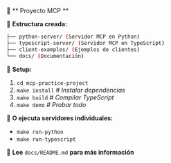 🎉 ** Proyecto MCP **

📁 **Estructura creada:**
```bash
├── python-server/ (Servidor MCP en Python)
├── typescript-server/ (Servidor MCP en TypeScript)
├── client-examples/ (Ejemplos de clientes)
└── docs/ (Documentación)
```

🚀 **Setup:**
1. `cd mcp-practice-project`
2. `make install`        _# Instalar dependencias_
3. `make build`          _# Compilar TypeScript_
4. `make demo`           _# Probar todo_

🎯 **O ejecuta servidores individuales:**
- `make run-python`
- `make run-typescript`

📖 **Lee** `docs/README.md` **para más información**
